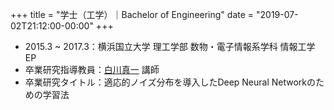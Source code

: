 +++
title = "学士（工学）｜Bachelor of Engineering"
date = "2019-07-02T21:12:00-00:00"
+++

- 2015.3 ~ 2017.3：横浜国立大学 理工学部 数物・電子情報系学科 情報工学EP
- 卒業研究指導教員：[白川真一](http://shiralab.ynu.ac.jp/shirakawa/) 講師
- 卒業研究タイトル：適応的ノイズ分布を導入したDeep Neural Networkのための学習法

<!--more-->
